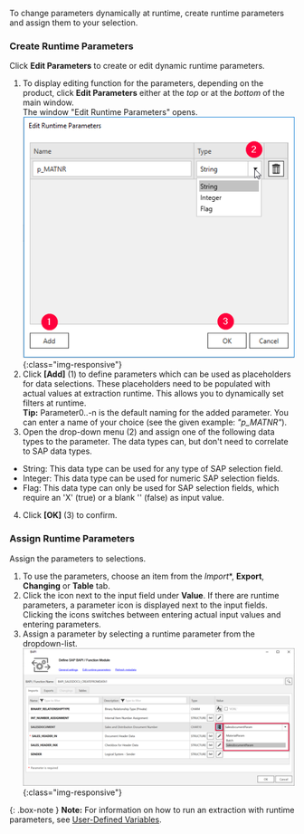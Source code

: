 To change parameters dynamically at runtime, create runtime parameters and assign them to your selection.

### Create Runtime Parameters 

Click **Edit Parameters** to create or edit dynamic runtime parameters.

1. To display editing function for the parameters, depending on the product, click **Edit Parameters** either at the *top* or at the *bottom* of the main window. <br/>
The window "Edit Runtime Parameters" opens.<br> 
![Add parameters](/img/content/odp/odp-settings-add-parameters.png){:class="img-responsive"}<br> 
2. Click **[Add]** (1) to define parameters which can be used as placeholders for data selections. These placeholders need to be populated with actual values at extraction runtime.
This allows you to dynamically set filters at runtime.<br>
**Tip:** Parameter0..-n is the default naming for the added parameter. You can enter a name of your choice (see the given example: *"p_MATNR"*).
3. Open the drop-down menu (2) and assign one of the following data types to the parameter. The data types can, but don't need to correlate to SAP data types. 
- String: This data type can be used for any type of SAP selection field.
- Integer: This data type can be used for numeric SAP selection fields.
- Flag: This data type can only be used for SAP selection fields, which require an 'X'&nbsp;(true) or a blank ''&nbsp;(false) as input value.<br>
4. Click **[OK]** (3) to confirm.

### Assign Runtime Parameters

Assign the parameters to selections.

1. To use the parameters, choose an item from the *Import**, **Export**, **Changing** or **Table** tab.
2. Click the icon next to the input field under **Value**.
If there are runtime parameters, a parameter icon is displayed next to the input fields. <br>
Clicking the icons switches between entering actual input values and entering parameters.<br>
3. Assign a parameter by selecting a runtime parameter from the dropdown-list.
![Assign parameters](/img/content/BAPI-Runtime-Parameters.png){:class="img-responsive"}

{: .box-note }
**Note:** For information on how to run an extraction with runtime parameters, see [User-Defined Variables](../advanced-techniques/user-defined-variables).